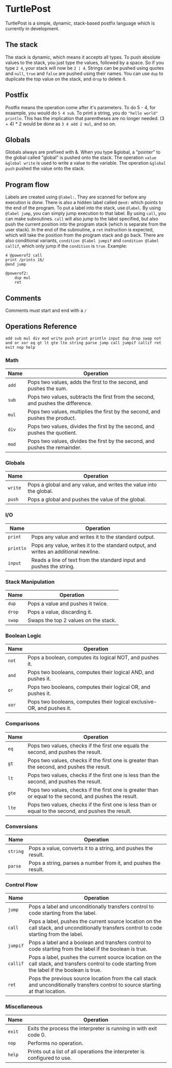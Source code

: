 # TurtlePost
TurtlePost is a simple, dynamic, stack-based postfix language which is currently in development.

## The stack
The stack is dynamic, which means it accepts all types. To push absolute values to the stack, you just type the values, followed by a space. So if you type ``2 4``, your stack will now be ``2 | 4``. Strings can be pushed using quotes and ``null``, ``true`` and ``false`` are pushed using their names. You can use ``dup`` to duplicate the top value on the stack, and ``drop`` to delete it.

## Postfix
Postfix means the operation come after it's parameters. To do 5 - 4, for exaample, you would do ``5 4 sub``. To print a string, you do ``"hello world" println``. This has the implication that parentheses are no longer needed. (3 + 4) * 2 would be done as ``3 4 add 2 mul``, and so on.

## Globals
Globals always are prefixed with &. When you type &global, a "pointer" to the global called "global" is pushed onto the stack. The operation ``value &global write`` is used to write a value to the variable. The operation ``&global push`` pushed the value onto the stack. 

## Program flow
Labels are created using ``@label:``. They are scanned for before any execution is done. There is also a hidden label called ``@end:`` which points to the end of the program. To put a label into the stack, use ``@label``. By using ``@label jump``, you can simply jump execution to that label. By using ``call``, you can make subroutines. ``call`` will also jump to the label specified, but also push the current position into the program stack (which is separate from the user stack). In the end of the subroutine, a ``ret`` instruction is expected, which will take the position from the program stack and go back. There are also conditional variants, ``condition @label jumpif`` and ``condition @label callif``, which only jump if the ``condition`` is ``true``.
Example: 
```
4 @powerof2 call
print /prints 16/
@end jump

@powerof2:
    dup mul
    ret
```
    
## Comments
Comments must start and end with a ``/`` 

## Operations Reference
`add sub mul div mod write push print println input dup drop swap not and or xor eq gt lt gte lte string parse jump call jumpif callif ret exit nop help`
### Math
| Name  | Operation                                                                                          |
|-------|----------------------------------------------------------------------------------------------------|
| `add` | Pops two values, adds the first to the second, and pushes the sum.                                 |
| `sub` | Pops two values, subtracts the first from the second, and pushes the difference.                   |
| `mul` | Pops two values, multiplies the first by the second, and pushes the product.                       |
| `div` | Pops two values, divides the first by the second, and pushes the quotient.                         |
| `mod` | Pops two values, divides the first by the second, and pushes the remainder.                        |

### Globals
| Name    | Operation                                                          |
|---------|--------------------------------------------------------------------|
| `write` | Pops a global and any value, and writes the value into the global. |
| `push`  | Pops a global and pushes the value of the global.                  |

### I/O
| Name      | Operation                                                                           |
|-----------|-------------------------------------------------------------------------------------|
| `print`   | Pops any value and writes it to the standard output.                                |
| `println` | Pops any value, writes it to the standard output, and writes an additional newline. |
| `input`   | Reads a line of text from the standard input and pushes the string.                 |

### Stack Manipulation
| Name   | Operation                            | 
|--------|--------------------------------------|
| `dup`  | Pops a value and pushes it twice.    |
| `drop` | Pops a value, discarding it.         |
| `swap` | Swaps the top 2 values on the stack. |

### Boolean Logic
| Name  | Operation                                                              |
|-------|------------------------------------------------------------------------|
| `not` | Pops a boolean, computes its logical NOT, and pushes it.               |
| `and` | Pops two booleans, computes their logical AND, and pushes it.          |
| `or`  | Pops two booleans, computes their logical OR, and pushes it.           |
| `xor` | Pops two booleans, computes their logical exclusive-OR, and pushes it. |

### Comparisons
| Name  | Operation                                                                                                 |
|-------|-----------------------------------------------------------------------------------------------------------|
| `eq`  | Pops two values, checks if the first one equals the second, and pushes the result.                        |
| `gt`  | Pops two values, checks if the first one is greater than the second, and pushes the result.             |
| `lt`  | Pops two values, checks if the first one is less than the second, and pushes the result.                |
| `gte` | Pops two values, checks if the first one is greater than or equal to the second, and pushes the result. |
| `lte` | Pops two values, checks if the first one is less than or equal to the second, and pushes the result.    |

### Conversions
| Name     | Operation                                                      |
|----------|----------------------------------------------------------------|
| `string` | Pops a value, converts it to a string, and pushes the result.  |
| `parse`  | Pops a string, parses a number from it, and pushes the result. |

### Control Flow
| Name     | Operation                                                                                                                                         |
|----------|---------------------------------------------------------------------------------------------------------------------------------------------------|
| `jump`   | Pops a label and unconditionally transfers control to code starting from the label.                                                               |
| `call`   | Pops a label, pushes the current source location on the call stack, and unconditionally transfers control to code starting from the label.        |
| `jumpif` | Pops a label and a boolean and transfers control to code starting from the label if the boolean is true.                                          |
| `callif` | Pops a label, pushes the current source location on the call stack, and transfers control to code starting from the label if the boolean is true. |
| `ret`    | Pops the previous source location from the call stack and unconditionally transfers control to source starting at that location.                  |

### Miscellaneous
| Name   | Operation                                                                 |
|--------|---------------------------------------------------------------------------|
| `exit` | Exits the process the interpreter is running in with exit code 0.         |
| `nop`  | Performs no operation.                                                    |
| `help` | Prints out a list of all operations the interpreter is configured to use. |
